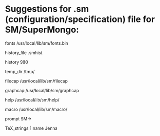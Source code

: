 # Suggestions for .sm (configuration/specification) file for SM/SuperMongo:

fonts /usr/local/lib/sm/fonts.bin 

history_file .smhist 

history 980 

temp_dir /tmp/ 

filecap /usr/local/lib/sm/filecap 

graphcap /usr/local/lib/sm/graphcap 

help /usr/local/lib/sm/help/ 

macro /usr/local/lib/sm/macro/ 

prompt SM-> 

TeX_strings 1 name Jenna
